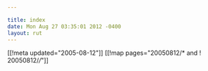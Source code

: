 ```yaml
---

title: index
date: Mon Aug 27 03:35:01 2012 -0400
layout: rut
---
```


[[!meta updated="2005-08-12"]]
[[!map pages="20050812/* and ! 20050812/*/*"]]
